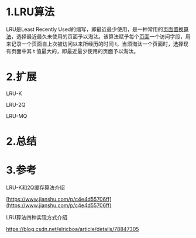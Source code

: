 # 1.LRU算法

LRU是Least Recently Used的缩写，即最近最少使用，是一种常用的[页面置换算法](https://baike.baidu.com/item/页面置换算法/7626091)，选择最近最久未使用的页面予以淘汰。该算法赋予每个[页面](https://baike.baidu.com/item/页面/5544813)一个访问字段，用来记录一个页面自上次被访问以来所经历的时间 t，当须淘汰一个页面时，选择现有页面中其 t 值最大的，即最近最少使用的页面予以淘汰。

# 2.扩展

LRU-K

LRU-2Q

LRU-MQ

# 2.总结

# 3.参考

LRU-K和2Q缓存算法介绍

[https://www.jianshu.com/p/c4e4d55706ff](https://www.jianshu.com/p/c4e4d55706ff)

LRU算法四种实现方式介绍

https://blog.csdn.net/elricboa/article/details/78847305

